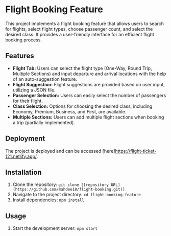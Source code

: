 # Flight Booking Feature

This project implements a flight booking feature that allows users to search for flights, select flight types, choose passenger count, and select the desired class. It provides a user-friendly interface for an efficient flight booking process.

## Features

- **Flight Tab:** Users can select the flight type (One-Way, Round Trip, Multiple Sections) and input departure and arrival locations with the help of an auto-suggestion feature.
- **Flight Suggestion:** Flight suggestions are provided based on user input, utilizing a JSON file.
- **Passenger Selection:** Users can easily select the number of passengers for their flight.
- **Class Selection:** Options for choosing the desired class, including Economy, Premium, Business, and First, are available.
- **Multiple Sections:** Users can add multiple flight sections when booking a trip (partially implemented).

 ## Deployment

The project is deployed and can be accessed [here]https://flight-ticket-121.netlify.app/.

## Installation

1. Clone the repository: `git clone [[repository URL](https://github.com/mahdee18/flight-booking.git)]`
2. Navigate to the project directory: `cd flight-booking-feature`
3. Install dependencies: `npm install`

## Usage

1. Start the development server: `npm start`

